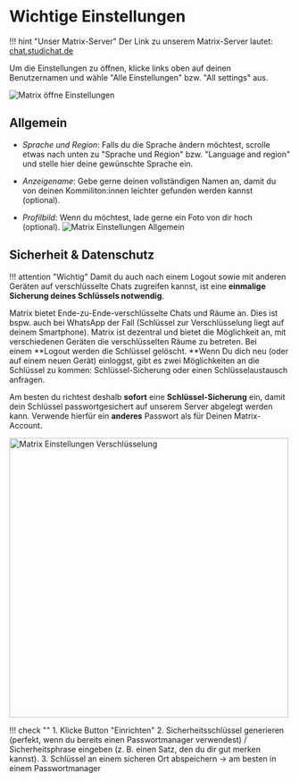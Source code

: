 Wichtige Einstellungen
======================

!!! hint "Unser Matrix-Server"
    Der Link zu unserem Matrix-Server lautet: <a href="https://chat.studichat.de/" target="_blank">chat.studichat.de</a>

Um die Einstellungen zu öffnen, klicke links oben auf deinen Benutzernamen und wähle "Alle Einstellungen" bzw. "All settings" aus.

<img src="../img/matrix-oeffne-einstellungen.png" alt="Matrix öffne Einstellungen" />

## Allgemein

-   *Sprache und Region*: Falls du die Sprache ändern möchtest, scrolle etwas nach unten zu "Sprache und Region" bzw. "Language and region" und stelle hier deine gewünschte Sprache ein.

-   *Anzeigename*: Gebe gerne deinen vollständigen Namen an, damit du von deinen Kommiliton:innen leichter gefunden werden kannst (optional).

-   *Profilbild*: Wenn du möchtest, lade gerne ein Foto von dir hoch (optional).
    <img src="../img/matrix-einstellungen-allgemein.png" alt="Matrix Einstellungen Allgemein" />

## Sicherheit & Datenschutz

!!! attention "Wichtig"
    Damit du auch nach einem Logout sowie mit anderen Geräten auf verschlüsselte Chats zugreifen kannst, ist eine **einmalige Sicherung deines Schlüssels notwendig**. 

Matrix bietet Ende-zu-Ende-verschlüsselte Chats und Räume an. Dies ist bspw. auch bei WhatsApp der Fall (Schlüssel zur Verschlüsselung liegt auf deinem Smartphone). Matrix ist dezentral und bietet die Möglichkeit an, mit verschiedenen Geräten die verschlüsselten Räume zu betreten. Bei einem **Logout werden die Schlüssel gelöscht. **Wenn Du dich neu (oder auf einem neuen Gerät) einloggst, gibt es zwei Möglichkeiten an die Schlüssel zu kommen: Schlüssel-Sicherung oder einen Schlüsselaustausch anfragen.

Am besten du richtest deshalb **sofort** eine **Schlüssel-Sicherung** ein, damit dein Schlüssel passwortgesichert auf unserem Server abgelegt werden kann. Verwende hierfür ein **anderes** Passwort als für Deinen Matrix-Account.

<img src="../img/matrix-verschluesselung.png" alt="Matrix Einstellungen Verschlüsselung" width="500" />

!!! check ""
    1. Klicke Button "Einrichten"
    2. Sicherheitsschlüssel generieren (perfekt, wenn du bereits einen Passwortmanager verwendest) / Sicherheitsphrase eingeben (z.&#x00A0;B. einen Satz, den du dir gut merken kannst).
    3. Schlüssel an einem sicheren Ort abspeichern → am besten in einem Passwortmanager
